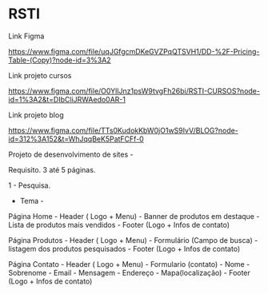# RSTI

Link Figma

https://www.figma.com/file/uqJGfgcmDKeGVZPqQTSVH1/DD-%2F-Pricing-Table-(Copy)?node-id=3%3A2


Link projeto cursos

https://www.figma.com/file/O0YlIJnz1psW9tvgFh26bi/RSTI-CURSOS?node-id=1%3A2&t=DIbCliJRWAedo0AR-1


Link projeto blog

https://www.figma.com/file/TTs0KudokKbW0jO1wS9IvV/BLOG?node-id=312%3A152&t=WhJqqBeK5PatFCFf-0


Projeto de desenvolvimento de sites - 

Requisito. 3 até 5 páginas.

1 - Pesquisa.

- Tema -


Página Home
    - Header ( Logo + Menu)
    - Banner de produtos em destaque
    - Lista de produtos mais vendidos
    - Footer (Logo + Infos de contato)


Página Produtos
    - Header ( Logo + Menu)
    - Formulário (Campo de busca)
    - listagem dos produtos pesquisados
    - Footer (Logo + Infos de contato)


Página Contato
    - Header ( Logo + Menu)
    - Formulario (contato)
        - Nome
        - Sobrenome
        - Email
        - Mensagem
    - Endereço
        - Mapa(localização)
    - Footer (Logo + Infos de contato)